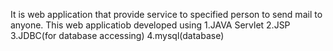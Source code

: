 It is web application that provide service to specified person to send mail to anyone.
This web applicatiob developed using 
1.JAVA Servlet
2.JSP
3.JDBC(for database accessing)
4.mysql(database)
